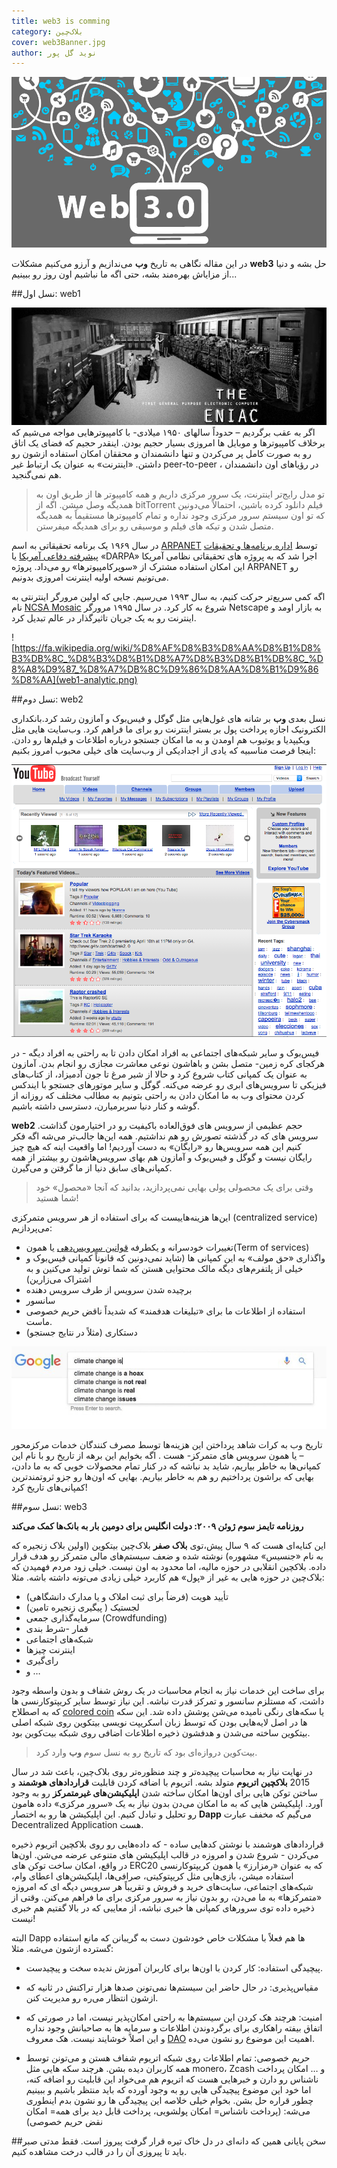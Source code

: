 ```yaml
---
title: web3 is comming
category: بلاک‌چین
cover: web3Banner.jpg
author: نوید گل‌ پور
---
```


![web3](web3Banner.jpg)

در این مقاله نگاهی به تاریخ
**وب**
می‌ندازیم و آرزو می‌کنیم مشکلات
**web3**
حل بشه و دنیا از مزایاش بهره‌مند بشه،‌ حتی اگه ما نباشیم اون روز رو ببینیم...

##نسل اول: web1

![کامپیوترهای اولیه](web1.jpg)
اگر به عقب برگردیم – حدوداً سالهای ۱۹۵۰ میلادی- با کامپیوترهایی مواجه می‌شیم که برخلاف کامپیوترها و موبایل ها امروزی بسیار حجیم بودن. اینقدر حجیم که فضای یک اتاق رو به صورت کامل پر‌ می‌کردن و تنها دانشمندان و محققان امکان استفاده ازشون رو داشتن. «اینترنت» به عنوان یک ارتباط غیر peer-to-peer ، در رؤیاهای اون دانشمندان هم نمی‌گنجید.

> تو مدل رایج‌تر اینترنت، یک سرور مرکزی داریم و همه کامپیوتر ها از طریق اون به همدیگه وصل میشن.
> اگه از bitTorrent فیلم دانلود کرده باشین، احتمالاً می‌دونین که تو اون سیستم سرور مرکزی وجود نداره و تمام کامپیوترها مستقیماً به همدیگه متصل شدن و تیکه های فیلم و موسیقی رو برای همدیگه میفرستن.

در سال ۱۹۶۹ یک برنامه تحقیقاتی به اسم
[ARPANET](https://fa.wikipedia.org/wiki/%D8%A2%D8%B1%D9%BE%D8%A7%D9%86%D8%AA)
توسط
[اداره برنامه‌ها و تحقیقات پیشرفته دفاعی آمریکا](https://fa.wikipedia.org/wiki/%D8%AF%D8%A7%D8%B1%D9%BE%D8%A7)
یا «DARPA» اجرا شد که به پروژه های تحقیقاتی نظامی آمریکا این امکان استفاده مشترک از «سوپرکامپیوترها» رو می‌داد. پروژه ‌ARPANET رو می‌تونیم نسخه اولیه اینترنت امروزی بدونیم.

اگه کمی سریع‌تر حرکت کنیم، به سال ۱۹۹۳ می‌رسیم. جایی که اولین مرورگر اینترنتی به نام
[NCSA Mosaic](https://en.wikipedia.org/wiki/Mosaic_%28web_browser%29)
شروع به کار کرد.
در سال ۱۹۹۵ مرورگر Netscape به بازار اومد و اینترنت رو به یک جریان تاثیرگذار در عالم تبدیل کرد.

![https://fa.wikipedia.org/wiki/%D8%AF%D8%B3%D8%AA%D8%B1%D8%B3%DB%8C_%D8%B3%D8%B1%D8%A7%D8%B3%D8%B1%DB%8C_%D8%A8%D9%87_%D8%A7%DB%8C%D9%86%D8%AA%D8%B1%D9%86%D8%AA](web1-analytic.png)

##نسل دوم: web2

نسل بعدی
**وب**
بر شانه های غول‌هایی مثل گوگل و فیس‌بوک و آمازون رشد کرد.بانکداری الکترونیک اجازه پرداخت پول بر بستر اینترنت رو برای ما فراهم کرد. وب‌سایت هایی مثل ویکیپدیا و یوتیوب هم اومدن و به ما امکان جستجو درباره اطلاعات و فیلم‌ها رو دادن.
اینجا فرصت مناسبیه که یادی از اجدادیکی از وب‌سایت های خیلی محبوب امروز بکنیم:

‌![عکس های قدیمی وبسایت های معروف](web2.png)

فیس‌بوک و سایر شبکه‌های اجتماعی به افراد امکان دادن تا به راحتی به افراد دیگه - در هرکجای کره زمین- متصل بشن و باهاشون نوعی معاشرت مجازی رو انجام بدن.
آمازون به عنوان یک کمپانی کتاب شروع کرد و حالا از شیر مرغ تا جون آدمیزاد، از کتاب‌های فیزیکی تا سرویس‌های ابری رو عرضه می‌کنه.
گوگل و سایر موتورهای جستجو با ایندکس کردن محتوای وب به ما امکان دادن به راحتی بتونیم به مطالب مختلف که روزانه از گوشه و کنار دنیا سر‌برمیارن، دسترسی داشته باشیم.

**web2**
حجم عظیمی از سرویس های فوق‌العاده باکیفیت رو در اختیارمون گذاشت. سرویس های که در گذشته تصورش رو هم نداشتیم. همه این‌ها جالب‌تر می‌شه اگه فکر کنیم این همه سرویس‌ها رو «رایگان» به دست آوردیم!
اما واقعیت ‌اینه که هیچ چیز رایگان نیست و گوگل و فیس‌بوک و آمازون هم بهای سرویس‌هاشون رو بیشتر از همه کمپانی‌های سابق دنیا از ما گرفتن و می‌گیرن.

> وقتی برای یک محصولی پولی بهایی نمی‌پردازید،‌ بدانید که آنجا «محصول» خود شما هستید!

این‌ها هزینه‌هاییست که برای استفاده از هر سرویس متمرکزی (centralized service) می‌پردازیم:

- تغییرات خودسرانه و یکطرفه
  [قوانین سرویس‌دهی](https://fa.wikipedia.org/wiki/%D8%B4%D8%B1%D8%A7%DB%8C%D8%B7_%D9%88_%D9%85%D9%82%D8%B1%D8%B1%D8%A7%D8%AA_%D8%B3%D8%B1%D9%88%DB%8C%D8%B3%E2%80%8C%D8%AF%D9%87%DB%8C)
  یا همون(Term of services)
- واگذاری «حق مولف» به این کمپانی ها (شاید نمی‌دونین که قانوناً کمپانی فیس‌بوک و خیلی از پلتفرم‌های دیگه مالک محتوایی هستن که شما توش تولید می‌کنین و به اشتراک می‌زارین)
- برچیده شدن سرویس از طرف سرویس دهنده
- سانسور
- استفاده از اطلاعات ما برای «تبلیغات هدفمند» که شدیداً ناقض حریم خصوصی ماست.
- دستکاری (مثلاً در نتایج جستجو)

![گوگل هرطور که صلاح بدونه می‌تونه جستجوهای ما رو جهت دهی کنه](googleSuggest.jpeg)

تاریخ وب به کرات شاهد پرداختن این هزینه‌ها توسط مصرف کنندگان خدمات مرکز‌محور – یا همون سرویس های متمرکز- هست .
اگه بخوایم این برهه از تاریخ رو با نام این کمپانی‌ها به خاطر بیاریم،‌ شاید بد نباشه که در کنار تمام محصولات خوبی که به ما دادن، بهایی که براشون پرداختیم رو هم به خاطر بیاریم. بهایی که اون‌ها رو جزو ثروتمندترین کمپانی‌های تاریخ کرد!

##نسل سوم: web3

**روزنامه تایمز سوم ژوئن ۲۰۰۹: دولت انگلیس برای دومین بار به بانک‌ها کمک می‌کند**

این کنایه‌ای هست که ۹ سال پیش،‌توی
**بلاک صفر**
بلاک‌چین بیتکوین (اولین بلاک‌ زنجیره که به نام «جنسیس» مشهوره) نوشته شده و ضعف سیستم‌های مالی متمرکز رو هدف قرار داده. بلاکچین انقلابی در حوزه مالیه، اما محدود به اون نیست. خیلی زود مردم فهمیدن که بلاک‌چین در حوزه هایی به غیر از «پول» هم کاربرد خیلی زیادی می‌تونه داشته باشه. مثلا:

- تأیید هویت (فرضاً برای ثبت املاک و یا مدارک دانشگاهی)
- لجستیک ( پیگیری زنجیره تامین)
- سرمایه‌گذاری جمعی (Crowdfunding)
- قمار
  -شرط بندی
- شبکه‌های اجتماعی
- اینترنت چیزها
- رای‌گیری
- و …

برای ساخت این خدمات نیاز به انجام محاسبات در یک روش شفاف و بدون واسطه وجود داشت، که مستلزم سانسور و تمرکز قدرت نباشه.
این نیاز توسط سایر کریپتوکارنسی ها که به اصطلاح
[colored coin](https://bitcoinist.com/colored-coins-work-bitcoin-blockchain/)
یا سکه‌های رنگی نامیده می‌شن پوشش داده شد. این سکه ها در اصل لایه‌هایی بودن که توسط زبان اسکریپت نویسی بیتکوین روی شبکه اصلی بیتکوین ساخته می‌شدن و هدفشون ذخیره اطلاعات اضافی روی شبکه بیت‌کوین بود.

> بیت‌کوین دروازه‌ای بود که تاریخ رو به نسل سوم **وب** وارد کرد.

در نهایت نیاز به محاسبات پیچیده‌تر و چند منظوره‌تر روی بلاک‌چین، باعث شد در سال 2015 **بلاکچین اتریوم**
متولد بشه. اتریوم با اضافه کردن قابلیت **قراردادهای‌ هوشمند** و ساختن توکن هایی برای اون‌ها امکان ساخته شدن **اپلیکیشن‌های غیرمتمرکز** رو به وجود آورد. اپلیکیشن هایی که به ما امکان می‌دن بدون نیاز به یک «سرور مرکزی» داده هامون رو تحلیل و تبادل کنیم. این اپلیکیشن ها رو به اختصار **Dapp** می‌گیم که مخفف عبارت Decentralized Application هست.

قراردادهای هوشمند با نوشتن کدهایی ساده - که داده‌هایی رو روی بلاکچین اتریوم ذخیره می‌کردن - شروع شدن و امروزه در قالب اپلیکیشن های متنوعی عرضه می‌شن.
اون‌ها در واقع، امکان ساخت توکن های ERC20 که به عنوان «رمزارز» یا همون کریپتوکارنسی استفاده میشن، بازی‌هایی مثل کریپتوکیتی، صرافی‌ها، اپلیکیشن‌های اعطای وام، شبکه‌های اجتماعی، سایت‌های خرید و فروش و تقریباً هر سرویس دیگه ای که امروزه «متمرکزها» به ما می‌دن، رو بدون نیاز به سرور مرکزی برای ما فراهم می‌کنن. وقتی از ذخیره داده توی سرورهای کمپانی ها خبری نباشه، از معایبی که در بالا گفتیم هم خبری نیست!

البته Dapp ها هم فعلاً با مشکلات خاص خودشون دست به گریبانن که مانع استفاده گسترده ازشون می‌شه. مثلا:

- پیچیدگی استفاده: کار کردن با اون‌ها برای کاربران آموزش ندیده سخت و پیچیدست.
- مقیاس‌پذیری: در حال حاضر این سیستم‌ها نمی‌تونن صدها هزار تراکنش در ثانیه که ازشون انتظار می‌ره رو مدیریت کنن.

- امنیت: هرچند هک کردن این سیستم‌ها به راحتی امکان‌پذیر نیست، اما در صورتی که اتفاق بیفته راهکاری برای برگردوندن اطلاعات و سرمایه ها به صاحبانش وجود نداره و این اصلاً خوشایند نیست. هک معروف
  [DAO](https://arzdigital.com/seven-cryptocurrency-hacks/)
  اهمیت این موضوع رو نشون می‌ده.
- حریم خصوصی: تمام اطلاعات روی شبکه اتریوم شفاف هستن و می‌تونن توسط همه کاربران دیده بشن. هرچند سکه هایی مثل monero، Zcash و … امکان پرداخت ناشناس رو دارن و خبرهایی هست که اتریوم هم می‌خواد این قابلیت رو اضافه کنه، اما خود این موضوع پیچیدگی هایی رو به وجود آورده که باید منتظر باشیم و ببینیم چطور قراره حل بشن. بخوام خیلی خلاصه این پیچیدگی ها رو نشون بدم اینطوری می‌شه: (پرداخت ناشناس= امکان پولشویی، پرداخت قابل دید برای همه= امکان نقض حریم خصوصی)

##سخن پایانی
همین که دانه‌ای در دل خاک تیره قرار گرفت پیروز است. فقط مدتی صبر باید تا پیروزی آن را در قالب درخت مشاهده کنیم.
